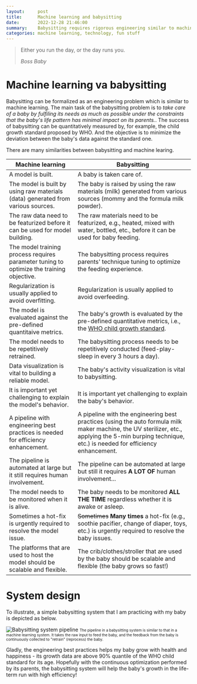 ```yaml
---
layout:     post
title:      Machine learning and babysitting
date:       2022-12-28 21:46:00
summary:    Babysitting requires rigorous engineering similar to machine learning. 
categories: machine learning, technology, fun stuff
---
```


<blockquote>
  <p>Either you run the day, or the day runs you.</p>
  <footer><cite title="Boss Baby">Boss Baby</cite></footer>
</blockquote>

# Machine learning va babysitting

Babysitting can be formalized as an engineering problem which is similar to
machine learning. The main task of the babysitting problem is to *take care of a
baby by fulfiling its needs as much as possible under the constraints that the
baby's life pattern has minimal impact on its parents.*. The success of
babysitting can be quantitatively measured by, for example, the child growth
standard proposed by WHO. And the objective is to minimize the deviation between
the baby's data against the standard one.

There are many similarities between babysitting and machine learing.

| Machine learning                                                                         | Babysitting                                                                                                                                                                                           |
| ---------------------------------------------------------------------------------------- | ----------------------------------------------------------------------------------------------------------------------------------------------------------------------------------------------------- |
| A model is built.                                                                        | A baby is taken care of.                                                                                                                                                                              |
| The model is built by using raw materials (data) generated from various sources.         | The baby is raised by using the raw materials (milk) generated from various sources (mommy and the formula milk powder).                                                                              |
| The raw data need to be featurized before it can be used for model building.             | The raw materials need to be featurized, e.g., heated, mixed with water, bottled, etc., before it can be used for baby feeding.                                                                       |
| The model training process requires parameter tuning to optimize the training objective. | The babysitting process requires parents' technique tuning to optimize the feeding experience.                                                                                                        |
| Regularization is usually applied to avoid overfitting.                                  | Regularization is usually applied to avoid overfeeding.                                                                                                                                               |
| The model is evaluated against the pre-defined quantitaive metrics.                      | The baby's growth is evaluated by the pre-defined quantitative metrics, i.e., the [WHO child growth standard](https://www.who.int/tools/child-growth-standards).                                      |
| The model needs to be repetitively retrained.                                            | The babysitting process needs to be repetitively conducted (feed-play-sleep in every 3 hours a day).                                                                                                  |
| Data visualization is vital to building a reliable model.                                | The baby's activity visualization is vital to babysitting.                                                                                                                                            |
| It is important yet challenging to explain the model's behavior.                         | It is important yet challenging to explain the baby's behavior.                                                                                                                                       |
| A pipeline with engineering best practices is needed for efficiency enhancement.         | A pipeline with the engineering best practices (using the auto formula milk maker machine, the UV sterilizer, etc., applying the 5-min burping technique, etc.) is needed for efficiency enhancement. |
| The pipeline is automated at large but it still requires human involvement.              | The pipeline can be automated at large but still it requires **A LOT OF** human involvement...                                                                                                        |
| The model needs to be monitored when it is alive.                                        | The baby needs to be monitored **ALL THE TIME** regardless whether it is awake or asleep.                                                                                                             |
| Sometimes a hot-fix is urgently required to resolve the model issue.                     | ~~Sometimes~~ **Many times** a hot-fix (e.g., soothie pacifier, change of diaper, toys, etc.) is urgently required to resolve the baby issues.                                                        |
| The platforms that are used to host the model should be scalable and flexible.           | The crib/clothes/stroller that are used by the baby should be scalable and flexible (the baby grows so fast!)                                                                                         |

# System design

To illustrate, a simple babysitting system that I am practicing with my baby is
depicted as below.

![Babysitting system
pipeline](https://yueguoguo.github.io/images/babysitting_pipeline.png) <font
size="1"> The pipeline in a babysitting system is similar to that in a machine
learning system. It takes the raw input to feed the baby, and the feedback from
the baby is continuously collected to "retrain" (reprocess) the baby. </font>

Gladly, the engineering best practices helps my baby grow with health and
happiness - its growth data are above 90% quantile of the WHO child standard for
its age. Hopefully with the continuous optimization performed by its parents,
the babysitting system will help the baby's growth in the life-term run with
high efficiency! 